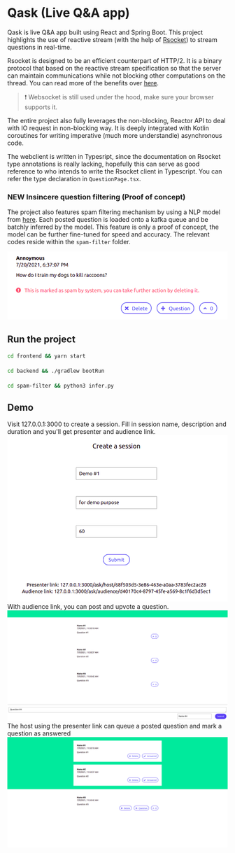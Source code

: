 # Qask (Live Q&A app)
Qask is live Q&A app built using React and Spring Boot. 
This project highlights the use of reactive stream (with the help of [Rsocket](https://rsocket.io/)) to stream questions in real-time. 

Rsocket is designed to be an efficient counterpart of HTTP/2. It is a binary protocol that based on the reactive stream specification so that the server can maintain communications while not blocking other computations on the thread. You can read more of the benefits over [here](https://rsocket.io/about/motivations).

> ❗ Websocket is still used under the hood, make sure your browser supports it.

The entire project also fully leverages the non-blocking, Reactor API to deal with IO request in non-blocking way. It is deeply integrated with Kotlin coroutines for writing imperative (much more understandle) asynchronous code.

The webclient is written in Typesript, since the documentation on Rsocket type annotations is really lacking, hopefully this can serve as good reference to who intends to write the Rsocket client in Typescript. You can refer the type declaration in `QuestionPage.tsx`.

### **NEW** Insincere question filtering (Proof of concept)
The project also features spam filtering mechanism by using a NLP model from [here](https://www.kaggle.com/wowfattie/3rd-place). Each posted question is loaded onto a kafka queue and be batchly inferred by the model. This feature is only a proof of concept, the model can be further fine-tuned for speed and accuracy. The relevant codes reside within the `spam-filter` folder.

![host_view](demo/spam_filter.png)


## Run the project
``` bash
cd frontend && yarn start

cd backend && ./gradlew bootRun

cd spam-filter && python3 infer.py
```

## Demo
Visit 127.0.0.1:3000 to create a session. Fill in session name, description and duration and you'll get presenter and audience link.
![create session](demo/create_session.png)
With audience link, you can post and upvote a question.
![questioner_view](demo/questioner_view.png)
The host using the presenter link can queue a posted question and mark a question as answered
![host_view](demo/host_view.png)